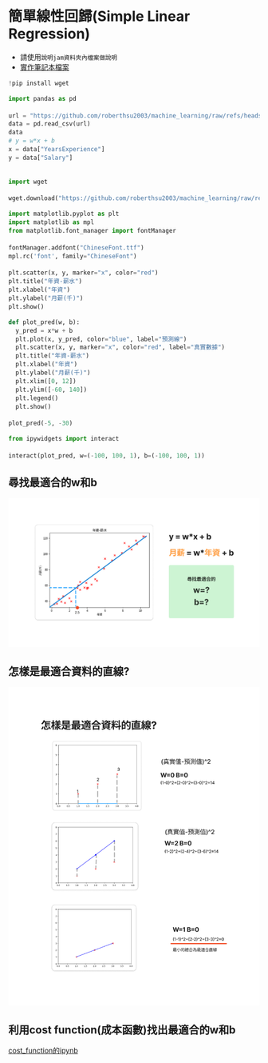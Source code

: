 # 簡單線性回歸(Simple Linear Regression)
- 請使用`說明jam資料夾內檔案做說明`
- [實作筆記本檔案](./simple_linear_regression.ipynb)

```python
!pip install wget
```

```python
import pandas as pd

url = "https://github.com/roberthsu2003/machine_learning/raw/refs/heads/main/source_data/Salary_Data.csv"
data = pd.read_csv(url)
data
# y = w*x + b
x = data["YearsExperience"]
y = data["Salary"]

```

```python

import wget

wget.download("https://github.com/roberthsu2003/machine_learning/raw/refs/heads/main/source_data/ChineseFont.ttf")
```

```python
import matplotlib.pyplot as plt
import matplotlib as mpl
from matplotlib.font_manager import fontManager

fontManager.addfont("ChineseFont.ttf")
mpl.rc('font', family="ChineseFont")

plt.scatter(x, y, marker="x", color="red")
plt.title("年資-薪水")
plt.xlabel("年資")
plt.ylabel("月薪(千)")
plt.show()
```

```python
def plot_pred(w, b):
  y_pred = x*w + b
  plt.plot(x, y_pred, color="blue", label="預測線")
  plt.scatter(x, y, marker="x", color="red", label="真實數據")
  plt.title("年資-薪水")
  plt.xlabel("年資")
  plt.ylabel("月薪(千)")
  plt.xlim([0, 12])
  plt.ylim([-60, 140])
  plt.legend()
  plt.show()

plot_pred(-5, -30)
```

```python
from ipywidgets import interact

interact(plot_pred, w=(-100, 100, 1), b=(-100, 100, 1))
```

## 尋找最適合的w和b
![](./images/pic1.png)

## 怎樣是最適合資料的直線?

![](./images/pic2.png)

## 利用cost function(成本函數)找出最適合的w和b

[cost_function的ipynb](./cost_function1.ipynb)

